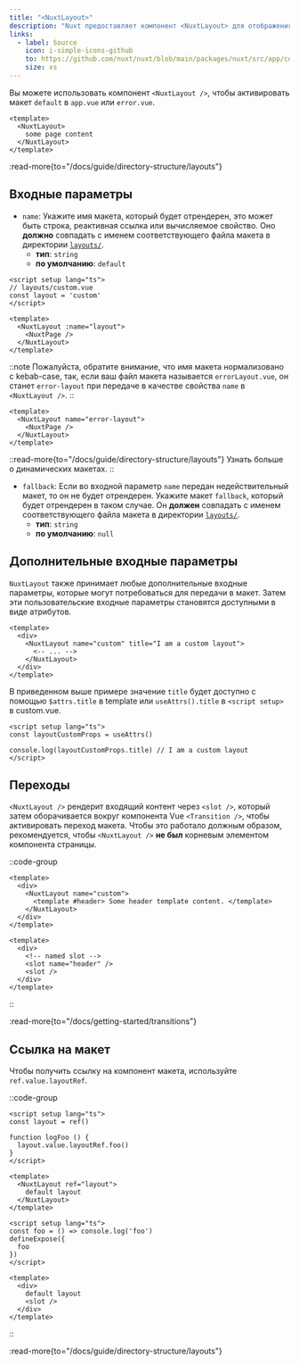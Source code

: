 ```yaml
---
title: "<NuxtLayout>"
description: "Nuxt предоставляет компонент <NuxtLayout> для отображения макетов на страницах и страницах с ошибками."
links:
  - label: Source
    icon: i-simple-icons-github
    to: https://github.com/nuxt/nuxt/blob/main/packages/nuxt/src/app/components/nuxt-layout.ts
    size: xs
---
```


Вы можете использовать компонент `<NuxtLayout />`, чтобы активировать макет `default` в `app.vue` или `error.vue`.

```vue [app.vue]
<template>
  <NuxtLayout>
    some page content
  </NuxtLayout>
</template>
```

:read-more{to="/docs/guide/directory-structure/layouts"}

## Входные параметры

- `name`: Укажите имя макета, который будет отрендерен, это может быть строка, реактивная ссылка или вычисляемое свойство. Оно **должно** совпадать с именем соответствующего файла макета в директории [`layouts/`](/docs/guide/directory-structure/layouts).
  - **тип**: `string`
  - **по умолчанию**: `default`

```vue [pages/index.vue]
<script setup lang="ts">
// layouts/custom.vue
const layout = 'custom'
</script>

<template>
  <NuxtLayout :name="layout">
    <NuxtPage />
  </NuxtLayout>
</template>
```

::note
Пожалуйста, обратите внимание, что имя макета нормализовано с kebab-case, так, если ваш файл макета называется `errorLayout.vue`, он станет `error-layout` при передаче в качестве свойства `name` в `<NuxtLayout />`.
::

```vue [error.vue]
<template>
  <NuxtLayout name="error-layout">
    <NuxtPage />
  </NuxtLayout>
</template>
```

::read-more{to="/docs/guide/directory-structure/layouts"}
Узнать больше о динамических макетах.
::

- `fallback`: Если во входной параметр `name` передан недействительный макет, то он не будет отрендерен. Укажите макет `fallback`, который будет отрендерен в таком случае. Он **должен** совпадать с именем соответствующего файла макета в директории [`layouts/`](/docs/guide/directory-structure/layouts).
  - **тип**: `string`
  - **по умолчанию**: `null`

## Дополнительные входные параметры

`NuxtLayout` также принимает любые дополнительные входные параметры, которые могут потребоваться для передачи в макет. Затем эти пользовательские входные параметры становятся доступными в виде атрибутов.

```vue [pages/some-page.vue]
<template>
  <div>
    <NuxtLayout name="custom" title="I am a custom layout">
      <-- ... -->
    </NuxtLayout>
  </div>
</template>
```

В приведенном выше примере значение `title` будет доступно с помощью `$attrs.title` в template или `useAttrs().title` в `<script setup>` в custom.vue.

```vue [layouts/custom.vue]
<script setup lang="ts">
const layoutCustomProps = useAttrs()

console.log(layoutCustomProps.title) // I am a custom layout
</script>
```

## Переходы

`<NuxtLayout />` рендерит входящий контент через `<slot />`, который затем оборачивается вокруг компонента Vue `<Transition />`, чтобы активировать переход макета. Чтобы это работало должным образом, рекомендуется, чтобы `<NuxtLayout />` **не был** корневым элементом компонента страницы.

::code-group

```vue [pages/index.vue]
<template>
  <div>
    <NuxtLayout name="custom">
      <template #header> Some header template content. </template>
    </NuxtLayout>
  </div>
</template>
```

```vue [layouts/custom.vue]
<template>
  <div>
    <!-- named slot -->
    <slot name="header" />
    <slot />
  </div>
</template>
```

::

:read-more{to="/docs/getting-started/transitions"}

## Ссылка на макет

Чтобы получить ссылку на компонент макета, используйте `ref.value.layoutRef`.

::code-group

```vue [app.vue]
<script setup lang="ts">
const layout = ref()

function logFoo () {
  layout.value.layoutRef.foo()
}
</script>

<template>
  <NuxtLayout ref="layout">
    default layout
  </NuxtLayout>
</template>
```

```vue [layouts/default.vue]
<script setup lang="ts">
const foo = () => console.log('foo')
defineExpose({
  foo
})
</script>

<template>
  <div>
    default layout
    <slot />
  </div>
</template>
```

::

:read-more{to="/docs/guide/directory-structure/layouts"}
